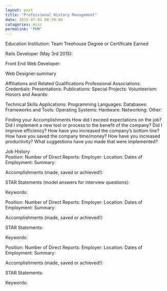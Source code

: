 ```yaml
---
layout: post
title: "Professional History Management"
date: 2015-07-02 08:59:00
catagories: misc
permalink: "PHM"
---
```

 
Education 
Institution: 
Team Treehouse
Degree or Certificate Earned 

Rails Developer (May 3rd 2015):

Front End Web Developer:

Web Designer:summary

Affiliations and Related Qualifications 
Professional Associations: 
Credentials: 
Presentations: 
Publications: 
Special Projects: 
Volunteerism: 
Honors and Awards: 
 
Technical Skills 
Applications: 
Programming Languages: 
Databases: 
Frameworks and Tools: 
Operating Systems: 
Hardware: 
Networking: 
Other: 
 
Finding your Accomplishments 
How did I exceed expectations on the job? 
Did I implement a new tool or process to the benefit of the company? 
Did I improve efficiency? 
How have you increased the company’s bottom line? 
How have you saved the company time/money? 
How have you increased productivity? 
What suggestions have you made that were implemented? 
 
 
Job History  
Position:
Number of Direct Reports: 
Employer: 
Location: 
Dates of Employment: 
Summary: 
 
 
Accomplishments (made, saved or achieved!): 
 
 
 
STAR Statements (model answers for interview questions): 
 
 
 
Keywords: 
 
 
 
Position:
Number of Direct Reports: 
Employer: 
Location: 
Dates of Employment: 
Summary: 
 
 
Accomplishments (made, saved or achieved!): 
 
 
 
STAR Statements: 
 
 
 
Keywords: 
 
 
 
Position:
Number of Direct Reports: 
Employer: 
Location: 
Dates of Employment: 
Summary: 
 
 
Accomplishments (made, saved or achieved!): 
 
 
 
STAR Statements: 
 
 
 
Keywords: 
 
 
 
 

